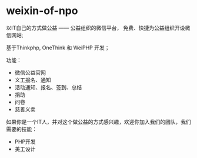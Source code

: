 weixin-of-npo
=============

以IT自己的方式做公益 —— 公益组织的微信平台， 免费、快捷为公益组织开设微信网站;

基于Thinkphp, OneThink 和 WeiPHP 开发；

功能：

* 微信公益官网
* 义工报名、通知
* 活动通知、报名、签到、总结
* 捐助
* 问卷
* 慈善义卖

如果你是一个IT人，并对这个做公益的方式感兴趣，欢迎你加入我们的团队，我们需要的技能：
* PHP开发
* 美工设计
 


